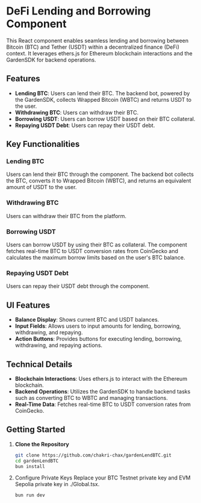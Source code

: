 # DeFi Lending and Borrowing Component

This React component enables seamless lending and borrowing between Bitcoin (BTC) and Tether (USDT) within a decentralized finance (DeFi) context. It leverages ethers.js for Ethereum blockchain interactions and the GardenSDK for backend operations.

## Features

- **Lending BTC**: Users can lend their BTC. The backend bot, powered by the GardenSDK, collects Wrapped Bitcoin (WBTC) and returns USDT to the user.
- **Withdrawing BTC**: Users can withdraw their BTC.
- **Borrowing USDT**: Users can borrow USDT based on their BTC collateral.
- **Repaying USDT Debt**: Users can repay their USDT debt.

## Key Functionalities

### Lending BTC
Users can lend their BTC through the component. The backend bot collects the BTC, converts it to Wrapped Bitcoin (WBTC), and returns an equivalent amount of USDT to the user.

### Withdrawing BTC
Users can withdraw their BTC from the platform.

### Borrowing USDT
Users can borrow USDT by using their BTC as collateral. The component fetches real-time BTC to USDT conversion rates from CoinGecko and calculates the maximum borrow limits based on the user's BTC balance.

### Repaying USDT Debt
Users can repay their USDT debt through the component.

## UI Features

- **Balance Display**: Shows current BTC and USDT balances.
- **Input Fields**: Allows users to input amounts for lending, borrowing, withdrawing, and repaying.
- **Action Buttons**: Provides buttons for executing lending, borrowing, withdrawing, and repaying actions.

## Technical Details

- **Blockchain Interactions**: Uses ethers.js to interact with the Ethereum blockchain.
- **Backend Operations**: Utilizes the GardenSDK to handle backend tasks such as converting BTC to WBTC and managing transactions.
- **Real-Time Data**: Fetches real-time BTC to USDT conversion rates from CoinGecko.

## Getting Started

1. **Clone the Repository**
   ```bash
   git clone https://github.com/chakri-chax/gardenLendBTC.git
   cd gardenLendBTC
   bun install
2. Configure Private Keys
   Replace your BTC Testnet private key and EVM Sepolia private key in ./Global.tsx.

   ```bash
   bun run dev


 

